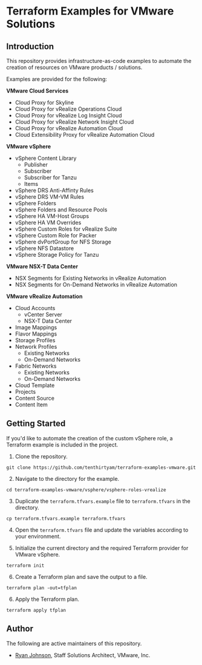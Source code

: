 # Terraform Examples for VMware Solutions

## Introduction

This repository provides infrastructure-as-code examples to automate the creation of resources on VMware products / solutions.

Examples are provided for the following:

**VMware Cloud Services**
- Cloud Proxy for Skyline
- Cloud Proxy for vRealize Operations Cloud
- Cloud Proxy for vRealize Log Insight Cloud
- Cloud Proxy for vRealize Network Insight Cloud
- Cloud Proxy for vRealize Automation Cloud
- Cloud Extensibility Proxy for vRealize Automation Cloud

**VMware vSphere**
- vSphere Content Library
  - Publisher
  - Subscriber
  - Subscriber for Tanzu
  - Items
- vSphere DRS Anti-Affinty Rules
- vSphere DRS VM-VM Rules
- vSphere Folders
- vSphere Folders and Resource Pools
- vSphere HA VM-Host Groups
- vSphere HA VM Overrides
- vSphere Custom Roles for vRealize Suite
- vSphere Custom Role for Packer
- vSphere dvPortGroup for NFS Storage
- vSphere NFS Datastore
- vSphere Storage Policy for Tanzu

**VMware NSX-T Data Center**
- NSX Segments for Existing Networks in vRealize Automation
- NSX Segments for On-Demand Networks in vRealize Automation

**VMware vRealize Automation**
- Cloud Accounts
  - vCenter Server
  - NSX-T Data Center
- Image Mappings
- Flavor Mappings
- Storage Profiles
- Network Profiles
  - Existing Networks
  - On-Demand Networks
- Fabric Networks
  - Existing Networks
  - On-Demand Networks
- Cloud Template
- Projects
- Content Source
- Content Item

## Getting Started

If you'd like to automate the creation of the custom vSphere role, a Terraform example is included in the project.

1. Clone the repository.

```
git clone https://github.com/tenthirtyam/terraform-examples-vmware.git
```

2. Navigate to the directory for the example.

```
cd terraform-examples-vmware/vsphere/vsphere-roles-vrealize
```

3. Duplicate the `terraform.tfvars.example` file to `terraform.tfvars` in the directory.

```
cp terraform.tfvars.example terraform.tfvars
```

4. Open the `terraform.tfvars` file and update the variables according to your environment.

5. Initialize the current directory and the required Terraform provider for VMware vSphere.

```
terraform init
```

6. Create a Terraform plan and save the output to a file.

```
terraform plan -out=tfplan
```

6. Apply the Terraform plan.

```
terraform apply tfplan
```

## Author

The following are active maintainers of this repository.

* [Ryan Johnson](https://github.com/tenthirtyam), Staff Solutions Architect, VMware, Inc.
